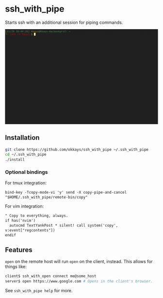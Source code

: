 # ssh_with_pipe

Starts ssh with an additional session for piping commands.

![A demo of the features described below](demo.gif)

## Installation

```bash
git clone https://github.com/okkays/ssh_with_pipe ~/.ssh_with_pipe
cd ~/.ssh_with_pipe
./install
```

### Optional bindings

For tmux integration:

```tmux
bind-key -Tcopy-mode-vi 'y' send -X copy-pipe-and-cancel "$HOME/.ssh_with_pipe/remote-bin/copy"
```

For vim integration:

```vim
" Copy to everything, always.
if has('nvim')
  autocmd TextYankPost * silent! call system('copy', v:event["regcontents"])
endif
```

## Features

`open` on the remote host will run `open` on the client, instead. This allows
for things like:

```bash
client$ ssh_with_open connect me@some_host
server$ open https://www.google.com # Opens in the client's browser.
```

See `ssh_with_pipe help` for more.
